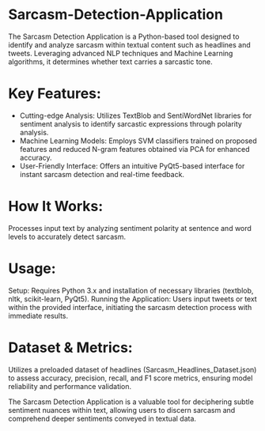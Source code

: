# Sarcasm-Detection-Application

The Sarcasm Detection Application is a Python-based tool designed to identify and analyze sarcasm within textual content such as headlines and tweets. Leveraging advanced NLP techniques and Machine Learning algorithms, it determines whether text carries a sarcastic tone.

# Key Features:
- Cutting-edge Analysis: Utilizes TextBlob and SentiWordNet libraries for sentiment analysis to identify sarcastic expressions through polarity analysis.
- Machine Learning Models: Employs SVM classifiers trained on proposed features and reduced N-gram features obtained via PCA for enhanced accuracy.
- User-Friendly Interface: Offers an intuitive PyQt5-based interface for instant sarcasm detection and real-time feedback.

# How It Works:
Processes input text by analyzing sentiment polarity at sentence and word levels to accurately detect sarcasm.

# Usage:
Setup: Requires Python 3.x and installation of necessary libraries (textblob, nltk, scikit-learn, PyQt5).
Running the Application: Users input tweets or text within the provided interface, initiating the sarcasm detection process with immediate results.

# Dataset & Metrics:
Utilizes a preloaded dataset of headlines (Sarcasm_Headlines_Dataset.json) to assess accuracy, precision, recall, and F1 score metrics, ensuring model reliability and performance validation.

The Sarcasm Detection Application is a valuable tool for deciphering subtle sentiment nuances within text, allowing users to discern sarcasm and comprehend deeper sentiments conveyed in textual data.


